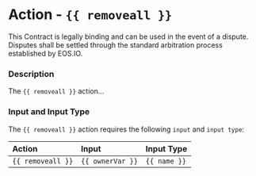 # Action - `{{ removeall }}`

This Contract is legally binding and can be used in the event of a dispute. Disputes shall be settled through the standard arbitration process established by EOS.IO.

### Description

The `{{ removeall }}` action... 

### Input and Input Type

The `{{ removeall }}` action requires the following `input` and `input type`:

| Action | Input | Input Type |
|:--|:--|:--|
| `{{ removeall }}` | `{{ ownerVar }}` | `{{ name }}` |
